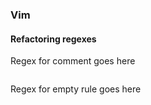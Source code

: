 ### Vim

#### Refactoring regexes

Regex for comment goes here
```

```

Regex for empty rule goes here
```

```
